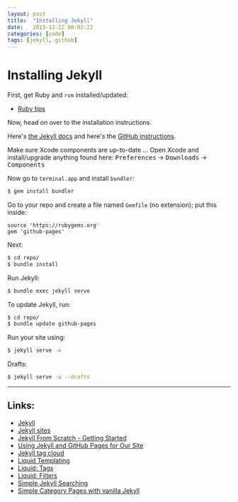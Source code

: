 ```yaml
---
layout: post
title:  "Installing Jekyll"
date:   2013-12-22 00:02:22
categories: [code]
tags: [jekyll, github]
---
```


# Installing Jekyll

First, get Ruby and `rvm` installed/updated:

* [Ruby tips](https://github.com/registerguard/registerguard.github.com/wiki/Ruby-tips)

Now, head on over to the installation instructions.

Here's [the Jekyll docs](http://jekyllrb.com/docs/installation/) and here's the [GitHub instructions](https://help.github.com/articles/using-jekyll-with-pages#installing-jekyll).

Make sure Xcode components are up-to-date ... Open Xcode and install/upgrade anything found here: <kbd>Preferences</kbd> → <kbd>Downloads</kbd> → <kbd>Components</kbd>

Now go to `terminal.app` and install `bundler`:

```bash
$ gem install bundler
```

Go to your repo and create a file named `Gemfile` (no extension); put this inside:

```text
source 'https://rubygems.org'
gem 'github-pages'
```

Next:

```bash
$ cd repo/
$ bundle install
```

Run Jekyll:

```bash
$ bundle exec jekyll serve
```

To update Jekyll, run:

```bash
$ cd repo/
$ bundle update github-pages
```

Run your site using:

```bash
$ jekyll serve -w
```

Drafts:

```bash
$ jekyll serve -w --drafts
```

---

## Links:

* [Jekyll](http://jekyllrb.com/)
* [Jekyll sites](https://github.com/jekyll/jekyll/wiki/Sites)
* [Jekyll From Scratch - Getting Started](http://pixelcog.com/blog/2013/jekyll-from-scratch-introduction/)
* [Using Jekyll and GitHub Pages for Our Site](http://developmentseed.org/blog/2011/09/09/jekyll-github-pages/)
* [Jekyll tag cloud](http://vvv.tobiassjosten.net/jekyll/jekyll-tag-cloud/)
* [Liquid Templating](http://docs.shopify.com/themes/liquid-basics)
* [Liquid: Tags](http://docs.shopify.com/themes/liquid-basics/logic)
* [Liquid: Filters](http://docs.shopify.com/themes/liquid-basics/output)
* [Simple Jekyll Searching](https://alexpearce.me/2012/04/simple-jekyll-searching/)
* [Simple Category Pages with vanilla Jekyll](http://primalivet.com/2013/11/simple-category-pages-with-vanilla-jekyll/)
